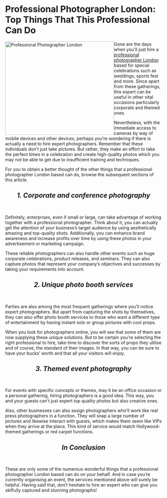 # Professional Photographer London: Top Things That This Professional Can Do

<img src="https://66.media.tumblr.com/23e44dc2ac2e22fe1ff624668ea5385e/tumblr_inline_po6o1fa0hB1wapilu_500.jpg" alt="Professional Photographer London" style="float:left;width:350px;height:300px;">


Gone are the days when you'll just hire a <A HREF="https://www.thephototeam.co.uk/professional-photographer-london/">professional photographer London</A> based for special celebrations such as weddings, sports fest and more. Since apart from these gatherings, this expert can be useful in other vital occasions particularly corporate and themed ones. 

Nevertheless, with the immediate access to cameras by way of mobile devices and other devices, perhaps you’re wondering if there is actually a need to hire expert photographers. Remember that these individuals don’t just take pictures. But rather, they make an effort to take the perfect times in a celebration and create high-quality photos which you may not be able to get due to insufficient training and techniques. 

For you to obtain a better thought of the other things that a professional photographer London based can do, browse the subsequent sections of this article. 

<h2><center><i><b>1. Corporate and conference photography</b></i></center></h2><br> 

Definitely, enterprises, even if small or large, can take advantage of working together with a professional photographer. Think about it, you can actually get the attention of your business’s target audience by using aesthetically amazing and top-quality shots. Additionally, you can enhance brand awareness and increase profits over time by using these photos in your advertisement or marketing campaign.

These reliable photographers can also handle other events such as huge corporate celebrations, product releases, and seminars. They can also capture photos that represent your company’s objectives and successes by taking your requirements into account.

<h2><center><i><b>2. Unique photo booth services</b></i></center></h2><br> 

Parties are also among the most frequent gatherings where you’ll notice expert photographers. But apart from capturing the shots by themselves, they can also offer photo booth services to those who want a different type of entertainment by having instant solo or group pictures with cool props. 

When you look for photographers online, you will see that some of them are now supplying these unique solutions. But to be certain you're selecting the right professional to hire, take time to discover the sorts of props they utilise and of course, the standard of their images. In that way, you can be sure to have your bucks’ worth and that all your visitors will enjoy. 

<h2><center><i><b>3. Themed event photography</b></i></center></h2><br>

For events with specific concepts or themes, may it be an office occasion or a personal gathering, hiring photographers is a good idea. This way, you and your guests can’t just expert top quality photos but also creative ones.

Also, other businesses can also assign photographers who'll work like real press photographers in a function. They will snap a large number of pictures and likewise interact with guests, which makes them seem like VIPs when they arrive at the place. This kind of service would match Hollywood-themed gatherings or red carpet functions. 

<h2><center><i><b>In Conclusion</b></i></center></h2><br>

These are only some of the numerous wonderful things that a professional photographer London based can do on your behalf. And in case you’re currently organising an event, the services mentioned above will surely be helpful. Having said that, don’t hesitate to hire an expert who can give you skilfully captured and stunning photographs!

